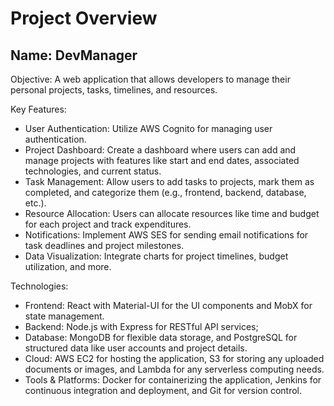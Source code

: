 # Project Overview

## Name: DevManager

Objective: A web application that allows developers to manage their personal projects, tasks, timelines, and resources.

Key Features:

- User Authentication: Utilize AWS Cognito for managing user authentication.
- Project Dashboard: Create a dashboard where users can add and manage projects with features like start and end dates, associated technologies, and current status.
- Task Management: Allow users to add tasks to projects, mark them as completed, and categorize them (e.g., frontend, backend, database, etc.).
- Resource Allocation: Users can allocate resources like time and budget for each project and track expenditures.
- Notifications: Implement AWS SES for sending email notifications for task deadlines and project milestones.
- Data Visualization: Integrate charts for project timelines, budget utilization, and more.

Technologies:

- Frontend: React with Material-UI for the UI components and MobX for state management.
- Backend: Node.js with Express for RESTful API services; 
- Database: MongoDB for flexible data storage, and PostgreSQL for structured data like user accounts and project details.
- Cloud: AWS EC2 for hosting the application, S3 for storing any uploaded documents or images, and Lambda for any serverless computing needs.
- Tools & Platforms: Docker for containerizing the application, Jenkins for continuous integration and deployment, and Git for version control.

